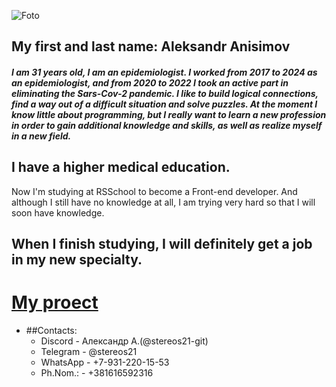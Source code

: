 ![Foto](../images.jpg "Фотография")

## **My first and last name: Aleksandr Anisimov**

#### *I am 31 years old, I am an epidemiologist. I worked from 2017 to 2024 as an epidemiologist, and from 2020 to 2022 I took an active part in eliminating the Sars-Cov-2 pandemic. I like to build logical connections, find a way out of a difficult situation and solve puzzles. At the moment I know little about programming, but I really want to learn a new profession in order to gain additional knowledge and skills, as well as realize myself in a new field.*
## I have a higher medical education.
Now I'm studying at RSSchool to become a Front-end developer. And although I still have no knowledge at all, I am trying very hard so that I will soon have knowledge.

## **When I finish studying, I will definitely get a job in my new specialty.**

# [My proect]()

* ##Contacts:
    * Discord - Александр А.(@stereos21-git)
    * Telegram - @stereos21
    * WhatsApp - +7-931-220-15-53
    * Ph.Nom.: - +381616592316

>